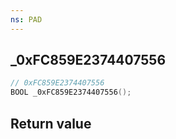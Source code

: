 ```yaml
---
ns: PAD
---
```

## _0xFC859E2374407556

```c
// 0xFC859E2374407556
BOOL _0xFC859E2374407556();
```


## Return value
